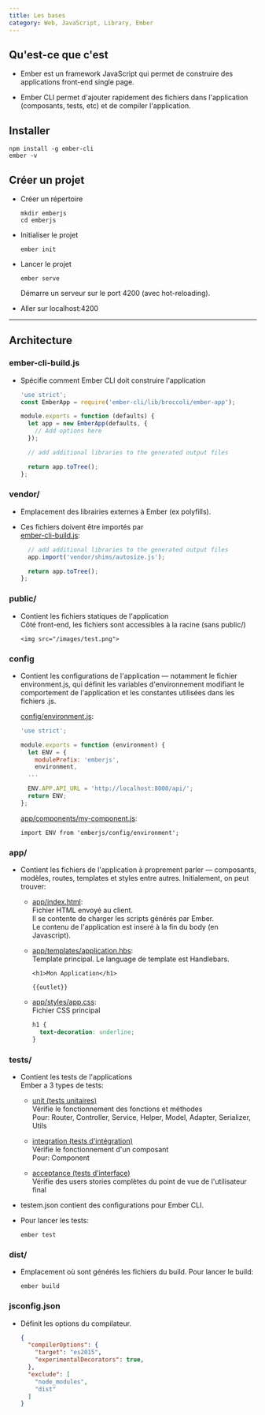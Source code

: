 ```yaml
---
title: Les bases
category: Web, JavaScript, Library, Ember
---
```


## Qu'est-ce que c'est

* Ember est un framework JavaScript qui permet de construire des applications front-end single page.

* Ember CLI permet d'ajouter rapidement des fichiers dans l'application (composants, tests, etc) et de compiler l'application.

## Installer

```
npm install -g ember-cli
ember -v
```

## Créer un projet

* Créer un répertoire

  ```
  mkdir emberjs
  cd emberjs
  ```

* Initialiser le projet

  ```
  ember init
  ```

* Lancer le projet

  ```
  ember serve
  ```

  Démarre un serveur sur le port 4200 (avec hot-reloading).

* Aller sur localhost:4200

---

## Architecture

### ember-cli-build.js

* Spécifie comment Ember CLI doit construire l'application

  ``` js
  'use strict';
  const EmberApp = require('ember-cli/lib/broccoli/ember-app');

  module.exports = function (defaults) {
    let app = new EmberApp(defaults, {
      // Add options here
    });

    // add additional libraries to the generated output files

    return app.toTree();
  };
  ```

### vendor/

* Emplacement des librairies externes à Ember (ex polyfills).

* Ces fichiers doivent être importés par  
  <ins>ember-cli-build.js</ins>:

  ``` js
    // add additional libraries to the generated output files
    app.import('vendor/shims/autosize.js');

    return app.toTree();
  };
  ```

### public/

* Contient les fichiers statiques de l'application  
  Côté front-end, les fichiers sont accessibles à la racine (sans public/)

  ```
  <img src="/images/test.png">
  ```

### config

* Contient les configurations de l'application — notamment le fichier environment.js, qui définit les variables d'environnement modifiant le comportement de l'application et les constantes utilisées dans les fichiers .js.

  <ins>config/environment.js</ins>:

  ``` js
  'use strict';

  module.exports = function (environment) {
    let ENV = {
      modulePrefix: 'emberjs',
      environment,
    ...

    ENV.APP.API_URL = 'http://localhost:8000/api/';
    return ENV;
  };
  ```

  <ins>app/components/my-component.js</ins>:

  ```
  import ENV from 'emberjs/config/environment';
  ```

### app/

* Contient les fichiers de l'application à proprement parler — composants, modèles, routes, templates et styles entre autres. Initialement, on peut trouver:

  * <ins>app/index.html</ins>:  
    Fichier HTML envoyé au client.  
    Il se contente de charger les scripts générés par Ember.  
    Le contenu de l'application est inseré à la fin du body (en Javascript).

  * <ins>app/templates/application.hbs</ins>:  
    Template principal. Le language de template est Handlebars.

      ```
      <h1>Mon Application</h1>

      {{outlet}}
      ```

  * <ins>app/styles/app.css</ins>:  
    Fichier CSS principal

      ``` css
      h1 {
        text-decoration: underline;
      }
      ```

### tests/

* Contient les tests de l'applications  
  Ember a 3 types de tests:

  * <ins>unit (tests unitaires)</ins>   
    Vérifie le fonctionnement des fonctions et méthodes  
    Pour: Router, Controller, Service, Helper, Model, Adapter, Serializer, Utils

  * <ins>integration (tests d'intégration)</ins>  
    Vérifie le fonctionnement d'un composant  
    Pour: Component

  * <ins>acceptance (tests d'interface)</ins>  
    Vérifie des users stories complètes du point de vue de l'utilisateur final

* testem.json contient des configurations pour Ember CLI.

* Pour lancer les tests:

  ```
  ember test
  ```

### dist/

* Emplacement où sont générés les fichiers du build. Pour lancer le build:

  ```
  ember build
  ```

### jsconfig.json

* Définit les options du compilateur.

  ``` json
  {
    "compilerOptions": {
      "target": "es2015",
      "experimentalDecorators": true,
    },
    "exclude": [
      "node_modules",
      "dist"
    ]
  }
  ```
